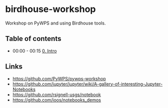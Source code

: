 # birdhouse-workshop

Workshop on PyWPS and using Birdhouse tools.

## Table of contents

* 00:00 - 00:15 [0. Intro](docs/00-Intro.md)

## Links

* https://github.com/PyWPS/pywps-workshop
* https://github.com/jupyter/jupyter/wiki/A-gallery-of-interesting-Jupyter-Notebooks
* https://github.com/rsignell-usgs/notebook
* https://github.com/ioos/notebooks_demos
